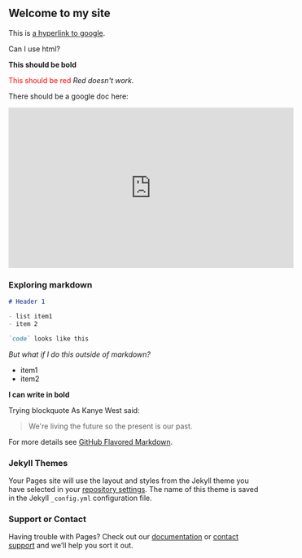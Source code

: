 ## Welcome to my site

This is [a hyperlink to google](http://google.com).

Can I use html?

<b>This should be bold</b>

<font color="red">This should be red</font>
_Red doesn't work._

There should be a google doc here:
<iframe width="560" height="315" src="https://docs.google.com/document/d/e/2PACX-1vRTrXCajRvapP1ojOi9d0Vhc-hG4OnzPwhEveuGxGo0uaAFRuzN67EVM-wnRhavx6TA1oEsydkVr26A/pub?embedded=true" frameborder="0" allowfullscreen></iframe>

### Exploring markdown
```markdown
# Header 1

- list item1
- item 2

`code` looks like this

```


_But what if I do this outside of markdown?_
- item1
- item2

**I can write in bold**

Trying blockquote
As Kanye West said:

> We're living the future so
> the present is our past.

For more details see [GitHub Flavored Markdown](https://guides.github.com/features/mastering-markdown/).

### Jekyll Themes

Your Pages site will use the layout and styles from the Jekyll theme you have selected in your [repository settings](https://github.com/pct0003/myfirstwebsite/settings). The name of this theme is saved in the Jekyll `_config.yml` configuration file.

### Support or Contact

Having trouble with Pages? Check out our [documentation](https://help.github.com/categories/github-pages-basics/) or [contact support](https://github.com/contact) and we’ll help you sort it out.
